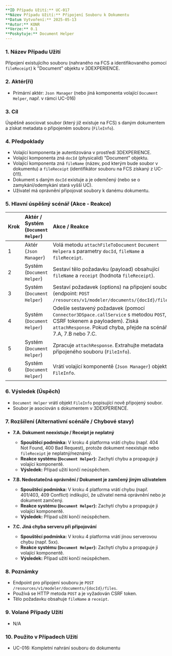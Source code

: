 ```yaml
---
**ID Případu Užití:** UC-017
**Název Případu Užití:** Připojení Souboru k Dokumentu
**Datum Vytvoření:** 2025-05-13
**Autor:** KONR
**Verze:** 0.1
**Poskytuje:** Document Helper
---
```


### 1. Název Případu Užití
Připojení existujícího souboru (nahraného na FCS a identifikovaného pomocí `fileReceipt`) k "Document" objektu v 3DEXPERIENCE.

### 2. Aktér(ři)
-   Primární aktér: `Json Manager` (nebo jiná komponenta volající `Document Helper`, např. v rámci UC-016)

### 3. Cíl
Úspěšně asociovat soubor (který již existuje na FCS) s daným dokumentem a získat metadata o připojeném souboru (`FileInfo`).

### 4. Předpoklady
-   Volající komponenta je autentizována v prostředí 3DEXPERIENCE.
-   Volající komponenta zná `docId` (physicalid) "Document" objektu.
-   Volající komponenta zná `fileName` (název, pod kterým bude soubor v dokumentu) a `fileReceipt` (identifikátor souboru na FCS získaný z UC-011).
-   Dokument s daným `docId` existuje a je odemčený (nebo se o zamykání/odemykání stará vyšší UC).
-   Uživatel má oprávnění připojovat soubory k danému dokumentu.

### 5. Hlavní úspěšný scénář (Akce - Reakce)

| Krok | Aktér / Systém (`Document Helper`) | Akce / Reakce                                                                                                                                                                                             |
| :--- | :--------------------------------- | :-------------------------------------------------------------------------------------------------------------------------------------------------------------------------------------------------------- |
| 1    | Aktér (`Json Manager`)             | Volá metodu `attachFileToDocument` `Document Helpera` s parametry `docId`, `fileName` a `fileReceipt`.                                                                                                    |
| 2    | Systém (`Document Helper`)         | Sestaví tělo požadavku (payload) obsahující `fileName` a `receipt` (hodnota `fileReceipt`).                                                                                                               |
| 3    | Systém (`Document Helper`)         | Sestaví požadavek (options) na připojení souboru (endpoint: `POST /resources/v1/modeler/documents/{docId}/files`).                                                                                        |
| 4    | Systém (`Document Helper`)         | Odešle sestavený požadavek (pomocí `Connector3DSpace.callService` s metodou `POST`, CSRF tokenem a payloadem). Získá `attachResponse`. Pokud chyba, přejde na scénář 7.A, 7.B nebo 7.C.                     |
| 5    | Systém (`Document Helper`)         | Zpracuje `attachResponse`. Extrahujte metadata připojeného souboru (`FileInfo`).                                                                                                                          |
| 6    | Systém (`Document Helper`)         | Vrátí volající komponentě (`Json Manager`) objekt `FileInfo`.                                                                                                                                             |

### 6. Výsledek (Úspěch)
-   `Document Helper` vrátí objekt `FileInfo` popisující nově připojený soubor.
-   Soubor je asociován s dokumentem v 3DEXPERIENCE.

### 7. Rozšíření (Alternativní scénáře / Chybové stavy)

*   **7.A. Dokument neexistuje / Receipt je neplatný**
    *   **Spouštěcí podmínka:** V kroku 4 platforma vrátí chybu (např. 404 Not Found, 400 Bad Request), protože dokument neexistuje nebo `fileReceipt` je neplatný/neznámý.
    *   **Reakce systému (`Document Helper`):** Zachytí chybu a propaguje ji volající komponentě.
    *   **Výsledek:** Případ užití končí neúspěchem.

*   **7.B. Nedostatečná oprávnění / Dokument je zamčený jiným uživatelem**
    *   **Spouštěcí podmínka:** V kroku 4 platforma vrátí chybu (např. 401/403, 409 Conflict) indikující, že uživatel nemá oprávnění nebo je dokument zamčený.
    *   **Reakce systému (`Document Helper`):** Zachytí chybu a propaguje ji volající komponentě.
    *   **Výsledek:** Případ užití končí neúspěchem.

*   **7.C. Jiná chyba serveru při připojování**
    *   **Spouštěcí podmínka:** V kroku 4 platforma vrátí jinou serverovou chybu (např. 5xx).
    *   **Reakce systému (`Document Helper`):** Zachytí chybu a propaguje ji volající komponentě.
    *   **Výsledek:** Případ užití končí neúspěchem.

### 8. Poznámky
-   Endpoint pro připojení souboru je `POST /resources/v1/modeler/documents/{docId}/files`.
-   Používá se HTTP metoda `POST` a je vyžadován CSRF token.
-   Tělo požadavku obsahuje `fileName` a `receipt`.

### 9. Volané Případy Užití
-   N/A

### 10. Použito v Případech Užití
-   UC-016: Kompletní nahrání souboru do dokumentu
